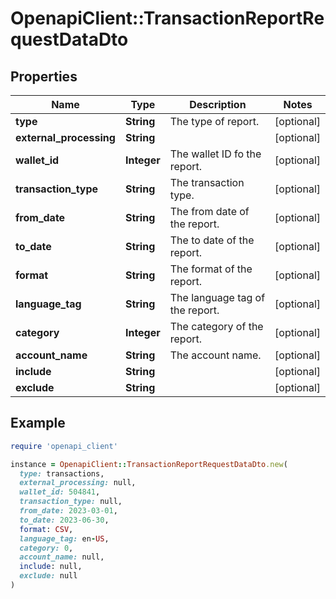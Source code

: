 # OpenapiClient::TransactionReportRequestDataDto

## Properties

| Name | Type | Description | Notes |
| ---- | ---- | ----------- | ----- |
| **type** | **String** | The type of report. | [optional] |
| **external_processing** | **String** |  | [optional] |
| **wallet_id** | **Integer** | The wallet ID fo the report. | [optional] |
| **transaction_type** | **String** | The transaction type. | [optional] |
| **from_date** | **String** | The from date of the report. | [optional] |
| **to_date** | **String** | The to date of the report. | [optional] |
| **format** | **String** | The format of the report. | [optional] |
| **language_tag** | **String** | The language tag of the report. | [optional] |
| **category** | **Integer** | The category of the report. | [optional] |
| **account_name** | **String** | The account name. | [optional] |
| **include** | **String** |  | [optional] |
| **exclude** | **String** |  | [optional] |

## Example

```ruby
require 'openapi_client'

instance = OpenapiClient::TransactionReportRequestDataDto.new(
  type: transactions,
  external_processing: null,
  wallet_id: 504841,
  transaction_type: null,
  from_date: 2023-03-01,
  to_date: 2023-06-30,
  format: CSV,
  language_tag: en-US,
  category: 0,
  account_name: null,
  include: null,
  exclude: null
)
```

